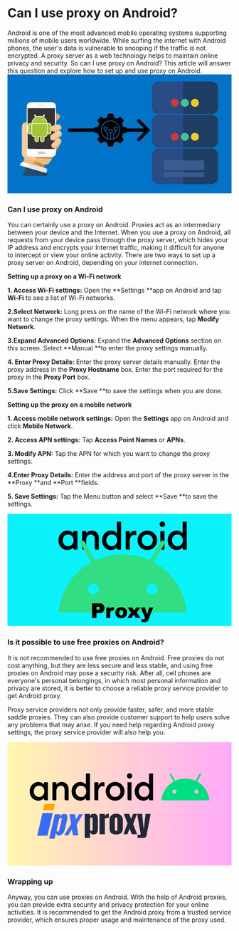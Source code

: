 # Can I use proxy on Android?
Android is one of the most advanced mobile operating systems supporting millions of mobile users worldwide. While surfing the internet with Android phones, the user's data is vulnerable to snooping if the traffic is not encrypted. A proxy server as a web technology helps to maintain online privacy and security. So can I use proxy on Android? This article will answer this question and explore how to set up and use proxy on Android.
![proxy IP](https://github.com/IPXProxy/Types-of-proxy-servers/blob/main/Types-of-proxy-servers/Can%20I%20use%20proxy%20on%20Android1.png)

<h3>Can I use proxy on Android</h3>
  
You can certainly use a proxy on Android. Proxies act as an intermediary between your device and the Internet. When you use a proxy on Android, all requests from your device pass through the proxy server, which hides your IP address and encrypts your Internet traffic, making it difficult for anyone to intercept or view your online activity. There are two ways to set up a proxy server on Android, depending on your internet connection.

**Setting up a proxy on a Wi-Fi network**

**1. Access Wi-Fi settings:** Open the **Settings **app on Android and tap **Wi-Fi** to see a list of Wi-Fi networks.

**2.Select Network:** Long press on the name of the Wi-Fi network where you want to change the proxy settings. When the menu appears, tap **Modify Network**.

**3.Expand Advanced Options:** Expand the **Advanced Options** section on this screen. Select **Manual **to enter the proxy settings manually.

**4. Enter Proxy Details:** Enter the proxy server details manually. Enter the proxy address in the **Proxy Hostname** box. Enter the port required for the proxy in the **Proxy Port** box.

**5.Save Settings:** Click **Save **to save the settings when you are done.

**Setting up the proxy on a mobile network**

**1. Access mobile network settings:** Open the **Settings** app on Android and click **Mobile Network**.

**2. Access APN settings:** Tap **Access Point Names** or **APNs**.

**3. Modify APN:** Tap the APN for which you want to change the proxy settings.

**4.Enter Proxy Details:** Enter the address and port of the proxy server in the **Proxy **and **Port **fields.

**5. Save Settings:** Tap the Menu button and select **Save **to save the settings.

![proxy IP](https://github.com/IPXProxy/Types-of-proxy-servers/blob/main/Types-of-proxy-servers/Can%20I%20use%20proxy%20on%20Android2.png)

<h3>Is it possible to use free proxies on Android?</h3>
  
It is not recommended to use free proxies on Android. Free proxies do not cost anything, but they are less secure and less stable, and using free proxies on Android may pose a security risk. After all, cell phones are everyone's personal belongings, in which most personal information and privacy are stored, it is better to choose a reliable proxy service provider to get Android proxy.

Proxy service providers not only provide faster, safer, and more stable saddle proxies. They can also provide customer support to help users solve any problems that may arise. If you need help regarding Android proxy settings, the proxy service provider will also help you.

  ![proxy IP](https://github.com/IPXProxy/Types-of-proxy-servers/blob/main/Types-of-proxy-servers/Can%20I%20use%20proxy%20on%20Android3.png)

<h3>Wrapping up</h3>
  
Anyway, you can use proxies on Android. With the help of Android proxies, you can provide extra security and privacy protection for your online activities. It is recommended to get the Android proxy from a trusted service provider, which ensures proper usage and maintenance of the proxy used.
